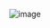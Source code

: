 ![image](https://github.com/GAVINESHWAR/Weather_App/assets/124431955/27f462dd-c290-4f79-ae41-6eebfb7287ab)

